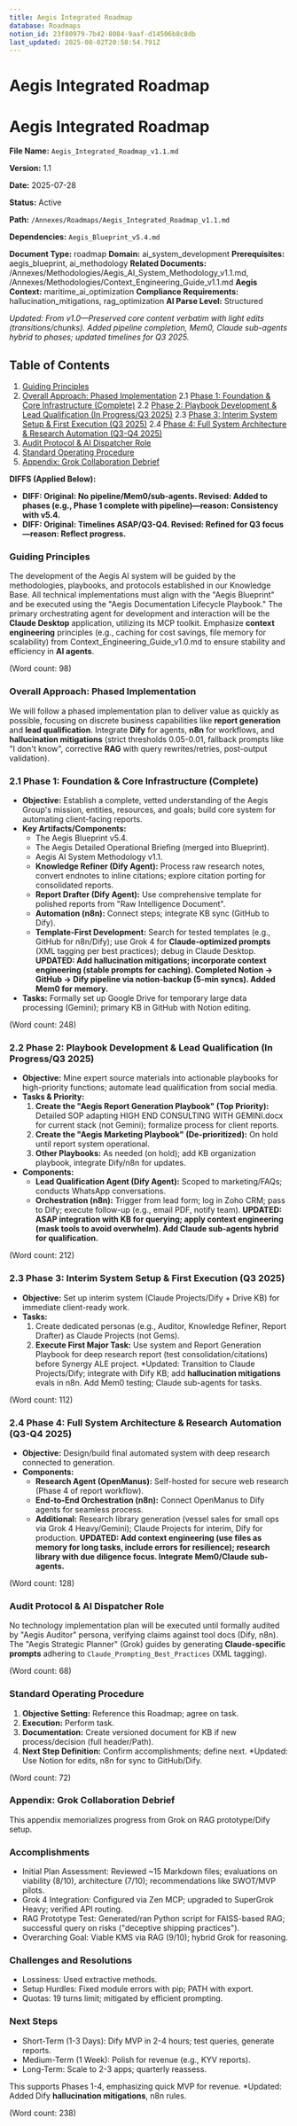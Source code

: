 ```yaml
---
title: Aegis Integrated Roadmap
database: Roadmaps
notion_id: 23f80979-7b42-8084-9aaf-d14506b8c8db
last_updated: 2025-08-02T20:58:54.791Z
---
```


# Aegis Integrated Roadmap


# Aegis Integrated Roadmap


**File Name:** `Aegis_Integrated_Roadmap_v1.1.md`


**Version:** 1.1


**Date:** 2025-07-28


**Status:** Active


**Path:** `/Annexes/Roadmaps/Aegis_Integrated_Roadmap_v1.1.md`


**Dependencies:** `Aegis_Blueprint_v5.4.md`


**Document Type:** roadmap
**Domain:** ai_system_development
**Prerequisites:** aegis_blueprint, ai_methodology
**Related Documents:** /Annexes/Methodologies/Aegis_AI_System_Methodology_v1.1.md, /Annexes/Methodologies/Context_Engineering_Guide_v1.1.md
**Aegis Context:** maritime_ai_optimization
**Compliance Requirements:** hallucination_mitigations, rag_optimization
**AI Parse Level:** Structured


_Updated: From v1.0—Preserved core content verbatim with light edits (transitions/chunks). Added pipeline completion, Mem0, Claude sub-agents hybrid to phases; updated timelines for Q3 2025._


## Table of Contents

1. [Guiding Principles](https://www.notion.so/238809797b4280679808c1a4da8fcd2c?v=238809797b4280ecba64000cf23acdfa&p=23f809797b4280849aafd14506b8c8db&pm=s#guiding-principles)
2. [Overall Approach: Phased Implementation](https://www.notion.so/238809797b4280679808c1a4da8fcd2c?v=238809797b4280ecba64000cf23acdfa&p=23f809797b4280849aafd14506b8c8db&pm=s#overall-approach-phased-implementation)
2.1 [Phase 1: Foundation & Core Infrastructure (Complete)](https://www.notion.so/238809797b4280679808c1a4da8fcd2c?v=238809797b4280ecba64000cf23acdfa&p=23f809797b4280849aafd14506b8c8db&pm=s#21-phase-1-foundation--core-infrastructure-complete)
2.2 [Phase 2: Playbook Development & Lead Qualification (In Progress/Q3 2025)](https://www.notion.so/238809797b4280679808c1a4da8fcd2c?v=238809797b4280ecba64000cf23acdfa&p=23f809797b4280849aafd14506b8c8db&pm=s#22-phase-2-playbook-development--lead-qualification-in-progressq3-2025)
2.3 [Phase 3: Interim System Setup & First Execution (Q3 2025)](https://www.notion.so/238809797b4280679808c1a4da8fcd2c?v=238809797b4280ecba64000cf23acdfa&p=23f809797b4280849aafd14506b8c8db&pm=s#23-phase-3-interim-system-setup--first-execution-q3-2025)
2.4 [Phase 4: Full System Architecture & Research Automation (Q3-Q4 2025)](https://www.notion.so/238809797b4280679808c1a4da8fcd2c?v=238809797b4280ecba64000cf23acdfa&p=23f809797b4280849aafd14506b8c8db&pm=s#24-phase-4-full-system-architecture--research-automation-q3-q4-2025)
3. [Audit Protocol & AI Dispatcher Role](https://www.notion.so/238809797b4280679808c1a4da8fcd2c?v=238809797b4280ecba64000cf23acdfa&p=23f809797b4280849aafd14506b8c8db&pm=s#audit-protocol--ai-dispatcher-role)
4. [Standard Operating Procedure](https://www.notion.so/238809797b4280679808c1a4da8fcd2c?v=238809797b4280ecba64000cf23acdfa&p=23f809797b4280849aafd14506b8c8db&pm=s#standard-operating-procedure)
5. [Appendix: Grok Collaboration Debrief](https://www.notion.so/238809797b4280679808c1a4da8fcd2c?v=238809797b4280ecba64000cf23acdfa&p=23f809797b4280849aafd14506b8c8db&pm=s#appendix-grok-collaboration-debrief)

**DIFFS (Applied Below):**

- **DIFF: Original: No pipeline/Mem0/sub-agents. Revised: Added to phases (e.g., Phase 1 complete with pipeline)—reason: Consistency with v5.4.**
- **DIFF: Original: Timelines ASAP/Q3-Q4. Revised: Refined for Q3 focus—reason: Reflect progress.**

### Guiding Principles


The development of the Aegis AI system will be guided by the methodologies, playbooks, and protocols established in our Knowledge Base. All technical implementations must align with the \"Aegis Blueprint\" and be executed using the \"Aegis Documentation Lifecycle Playbook.\" The primary orchestrating agent for development and interaction will be the **Claude Desktop** application, utilizing its MCP toolkit. Emphasize **context engineering** principles (e.g., caching for cost savings, file memory for scalability) from Context_Engineering_Guide_v1.0.md to ensure stability and efficiency in **AI agents**.


(Word count: 98)


### Overall Approach: Phased Implementation


We will follow a phased implementation plan to deliver value as quickly as possible, focusing on discrete business capabilities like **report generation** and **lead qualification**. Integrate **Dify** for agents, **n8n** for workflows, and **hallucination mitigations** (strict thresholds 0.05-0.01, fallback prompts like \"I don't know\", corrective **RAG** with query rewrites/retries, post-output validation).


### 2.1 Phase 1: Foundation & Core Infrastructure (Complete)

- **Objective:** Establish a complete, vetted understanding of the Aegis Group's mission, entities, resources, and goals; build core system for automating client-facing reports.
- **Key Artifacts/Components:**
    - The Aegis Blueprint v5.4.
    - The Aegis Detailed Operational Briefing (merged into Blueprint).
    - Aegis AI System Methodology v1.1.
    - **Knowledge Refiner (Dify Agent):** Process raw research notes, convert endnotes to inline citations; explore citation porting for consolidated reports.
    - **Report Drafter (Dify Agent):** Use comprehensive template for polished reports from \"Raw Intelligence Document\".
    - **Automation (n8n):** Connect steps; integrate KB sync (GitHub to Dify).
    - **Template-First Development:** Search for tested templates (e.g., GitHub for n8n/Dify); use Grok 4 for **Claude-optimized prompts** (XML tagging per best practices); debug in Claude Desktop.
    **UPDATED: Add hallucination mitigations; incorporate context engineering (stable prompts for caching). Completed Notion → GitHub → Dify pipeline via notion-backup (5-min syncs). Added Mem0 for memory.**
- **Tasks:** Formally set up Google Drive for temporary large data processing (Gemini); primary KB in GitHub with Notion editing.

(Word count: 248)


### 2.2 Phase 2: Playbook Development & Lead Qualification (In Progress/Q3 2025)

- **Objective:** Mine expert source materials into actionable playbooks for high-priority functions; automate lead qualification from social media.
- **Tasks & Priority:**
    1. **Create the \"Aegis Report Generation Playbook\" (Top Priority):** Detailed SOP adapting HIGH END CONSULTING WITH GEMINI.docx for current stack (not Gemini); formalize process for client reports.
    2. **Create the \"Aegis Marketing Playbook\" (De-prioritized):** On hold until report system operational.
    3. **Other Playbooks:** As needed (on hold); add KB organization playbook, integrate Dify/n8n for updates.
- **Components:**
    - **Lead Qualification Agent (Dify Agent):** Scoped to marketing/FAQs; conducts WhatsApp conversations.
    - **Orchestration (n8n):** Trigger from lead form; log in Zoho CRM; pass to Dify; execute follow-up (e.g., email PDF, notify team).
    **UPDATED: ASAP integration with KB for querying; apply context engineering (mask tools to avoid overwhelm). Add Claude sub-agents hybrid for qualification.**

(Word count: 212)


### 2.3 Phase 3: Interim System Setup & First Execution (Q3 2025)

- **Objective:** Set up interim system (Claude Projects/Dify + Drive KB) for immediate client-ready work.
- **Tasks:**
    1. Create dedicated personas (e.g., Auditor, Knowledge Refiner, Report Drafter) as Claude Projects (not Gems).
    2. **Execute First Major Task:** Use system and Report Generation Playbook for deep research report (test consolidation/citations) before Synergy ALE project.
    *Updated: Transition to Claude Projects/Dify; integrate with Dify KB; add **hallucination mitigations** evals in n8n. Add Mem0 testing; Claude sub-agents for tasks.

(Word count: 112)


### 2.4 Phase 4: Full System Architecture & Research Automation (Q3-Q4 2025)

- **Objective:** Design/build final automated system with deep research connected to generation.
- **Components:**
    - **Research Agent (OpenManus):** Self-hosted for secure web research (Phase 4 of report workflow).
    - **End-to-End Orchestration (n8n):** Connect OpenManus to Dify agents for seamless process.
    - **Additional:** Research library generation (vessel sales for small ops via Grok 4 Heavy/Gemini); Claude Projects for interim, Dify for production.
    **UPDATED: Add context engineering (use files as memory for long tasks, include errors for resilience); research library with due diligence focus. Integrate Mem0/Claude sub-agents.**

(Word count: 128)


### Audit Protocol & AI Dispatcher Role


No technology implementation plan will be executed until formally audited by \"Aegis Auditor\" persona, verifying claims against tool docs (Dify, n8n). The \"Aegis Strategic Planner\" (Grok) guides by generating **Claude-specific prompts** adhering to `Claude_Prompting_Best_Practices` (XML tagging).


(Word count: 68)


### Standard Operating Procedure

1. **Objective Setting:** Reference this Roadmap; agree on task.
2. **Execution:** Perform task.
3. **Documentation:** Create versioned document for KB if new process/decision (full header/Path).
4. **Next Step Definition:** Confirm accomplishments; define next.
*Updated: Use Notion for edits, n8n for sync to GitHub/Dify.

(Word count: 72)


### Appendix: Grok Collaboration Debrief


This appendix memorializes progress from Grok on RAG prototype/Dify setup.


### Accomplishments

- Initial Plan Assessment: Reviewed ~15 Markdown files; evaluations on viability (8/10), architecture (7/10); recommendations like SWOT/MVP pilots.
- Grok 4 Integration: Configured via Zen MCP; upgraded to SuperGrok Heavy; verified API routing.
- RAG Prototype Test: Generated/ran Python script for FAISS-based RAG; successful query on risks (\"deceptive shipping practices\").
- Overarching Goal: Viable KMS via RAG (9/10); hybrid Grok for reasoning.

### Challenges and Resolutions

- Lossiness: Used extractive methods.
- Setup Hurdles: Fixed module errors with pip; PATH with export.
- Quotas: 19 turns limit; mitigated by efficient prompting.

### Next Steps

- Short-Term (1-3 Days): Dify MVP in 2-4 hours; test queries, generate reports.
- Medium-Term (1 Week): Polish for revenue (e.g., KYV reports).
- Long-Term: Scale to 2-3 apps; quarterly reassess.

This supports Phases 1-4, emphasizing quick MVP for revenue.
*Updated: Added Dify **hallucination mitigations**, n8n rules.


(Word count: 238)

